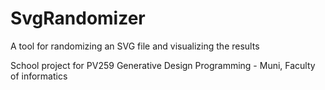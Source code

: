 # SvgRandomizer
A tool for randomizing an SVG file and visualizing the results

School project for PV259 Generative Design Programming - Muni, Faculty of informatics
